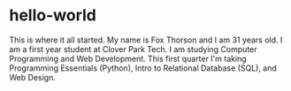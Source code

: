 # hello-world
This is where it all started.
My name is Fox Thorson and I am 31 years old. I am a first year student at Clover Park Tech. I am studying Computer Programming and Web Development. This first quarter I'm taking Programming Essentials (Python), Intro to Relational Database (SQL), and Web Design.
